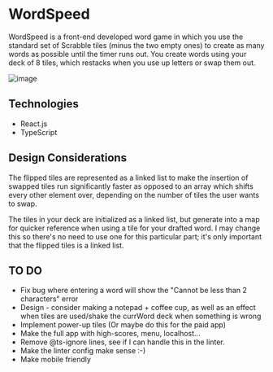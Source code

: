 # WordSpeed
WordSpeed is a front-end developed word game in which you use the standard set of Scrabble tiles (minus the two empty ones) to create as many words as possible until the timer runs out. You create words using your deck of 8 tiles, which restacks when you use up letters or swap them out.

![image](https://user-images.githubusercontent.com/13445675/154548317-cae65d34-bc23-4532-8dc6-f99cec7aa43c.png)

## Technologies
- React.js
- TypeScript

## Design Considerations
The flipped tiles are represented as a linked list to make the insertion of swapped tiles run significantly faster as opposed to an array which shifts every other element over, depending on the number of tiles the user wants to swap.

The tiles in your deck are initialized as a linked list, but generate into a map for quicker reference when using a tile for your drafted word. I may change this so there's no need to use one for this particular part; it's only important that the flipped tiles is a linked list.

## TO DO
- Fix bug where entering a word will show the "Cannot be less than 2 characters" error
- Design - consider making a notepad + coffee cup, as well as an effect when tiles are used/shake the currWord deck when something is wrong
- Implement power-up tiles (Or maybe do this for the paid app)
- Make the full app with high-scores, menu, localhost...
- Remove @ts-ignore lines, see if I can handle this in the linter. 
- Make the linter config make sense :-)
- Make mobile friendly
